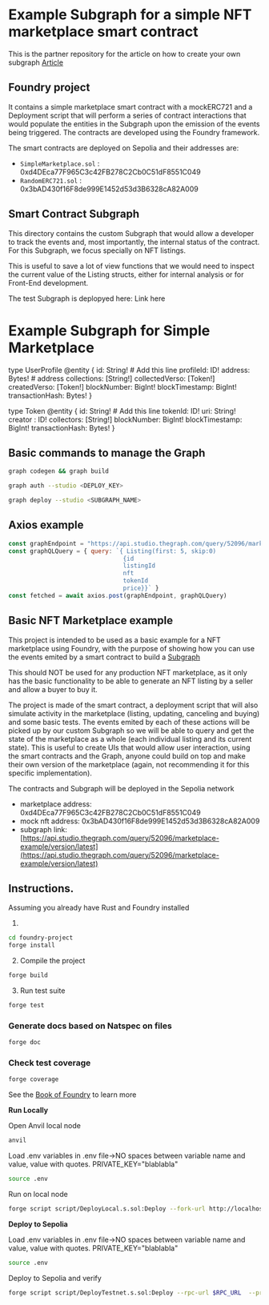 # Example Subgraph for a simple NFT marketplace smart contract

This is the partner repository for the article on how to create your own subgraph [Article]()

## Foundry project 

It contains a simple marketplace smart contract with a mockERC721 and a Deployment script that will perform a series of contract interactions that would populate the entities in the Subgraph upon the emission of the events being triggered. The contracts are developed using the Foundry framework.

The smart contracts are deployed on Sepolia and their addresses are:
- `SimpleMarketplace.sol` : 0xd4DEca77F965C3c42FB278C2Cb0C51dF8551C049
- `RandomERC721.sol` : 0x3bAD430f16F8de999E1452d53d3B6328cA82A009



## Smart Contract Subgraph

This directory contains the custom Subgraph that would allow a developer to track the events and, most importantly, the internal status of the contract. For this Subgraph, we focus specially on NFT listings.

This is useful to save a lot of view functions that we would need to inspect the current value of the Listing structs, either for internal analysis or for Front-End development.

The test Subgraph is deplopyed here: Link here

# Example Subgraph for Simple Marketplace

type UserProfile @entity {
  id: String! # Add this line
  profileId: ID!
  address: Bytes! # address
  collections: [String!]
  collectedVerso: [Token!]
  createdVerso: [Token!]
  blockNumber: BigInt!
  blockTimestamp: BigInt!
  transactionHash: Bytes!
}

type Token @entity {
  id: String! # Add this line
  tokenId: ID!
  uri: String!
  creator : ID!
  collectors: [String!]
  blockNumber: BigInt!
  blockTimestamp: BigInt!
  transactionHash: Bytes!
}

## Basic commands to manage the Graph

```bash
graph codegen && graph build
```

```bash
graph auth --studio <DEPLOY_KEY>
```

```bash
graph deploy --studio <SUBGRAPH_NAME>
```

## Axios example
```javascript
const graphEndpoint = "https://api.studio.thegraph.com/query/52096/marketplace-example/version/latest" 
const graphQLQuery = { query: `{ Listing(first: 5, skip:0) 
                                {id
                                listingId
                                nft
                                tokenId
                                price}}` }         
const fetched = await axios.post(graphEndpoint, graphQLQuery)
```

## Basic NFT Marketplace example


This project is intended to be used as a basic example for a NFT marketplace using Foundry, with the purpose of showing how you can use the events emited by a smart contract to build a [Subgraph](https://thegraph.com/)

This should NOT be used for any production NFT marketplace, as it only has the basic functionality to be able to generate an NFT listing by a seller and allow a buyer to buy it.

The project is made of the smart contract, a deployment script that will also simulate activity in the marketplace (listing, updating, canceling and buying) and some basic tests. The events emited by each of these actions will be picked up by our custom Subgraph so we will be able to query and get the state of the marketplace as a whole (each individual listing and its current state). This is useful to create UIs that would allow user interaction, using the smart contracts and the Graph, anyone could build on top and make their own version of the marketplace (again, not recommending it for this specific implementation).

The contracts and Subgraph will be deployed in the Sepolia network
- marketplace address: 0xd4DEca77F965C3c42FB278C2Cb0C51dF8551C049
- mock nft address: 0x3bAD430f16F8de999E1452d53d3B6328cA82A009
- subgraph link: [https://api.studio.thegraph.com/query/52096/marketplace-example/version/latest](https://api.studio.thegraph.com/query/52096/marketplace-example/version/latest) 

## Instructions.
Assuming you already have Rust and Foundry installed

1. 
```bash
cd foundry-project
forge install
```
2. Compile the project
```bash
forge build
``` 
3. Run test suite
```bash
forge test
```

### Generate docs based on Natspec on files

```bash
forge doc
```

### Check test coverage 
```bash
forge coverage
```

See the [Book of Foundry](https://book.getfoundry.sh/projects/working-on-an-existing-project.html) to learn more

**Run Locally**

Open Anvil local node
```bash
anvil
```
Load .env variables 
in .env file->NO spaces between variable name and value, value with quotes. PRIVATE_KEY="blablabla"
```bash
source .env
```
Run on local node
```bash
forge script script/DeployLocal.s.sol:Deploy --fork-url http://localhost:8545  --private-key $PRIVATE_KEY_DEPLOYER --broadcast 
```

**Deploy to Sepolia**

Load .env variables 
in .env file->NO spaces between variable name and value, value with quotes. PRIVATE_KEY="blablabla"
```bash
source .env
```
Deploy to Sepolia and verify
```bash
forge script script/DeployTestnet.s.sol:Deploy --rpc-url $RPC_URL  --private-key $PRIVATE_KEY --broadcast --verify --etherscan-api-key $ETHERSCAN_API_KEY -vvvv
```
